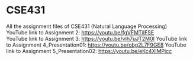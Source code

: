 # CSE431
All the assignment files of CSE431 (Natural Language Processing)  
YouTube link to Assignment 2: https://youtu.be/fgVFMTiIFSE  
YouTube link to Assignment 3: https://youtu.be/vIh7uJT2M0I
YouTube link to Assignment 4_Presentation01: https://youtu.be/obg2L7F9GE8
YouTube link to Assignment 5_Presentation02: https://youtu.be/eKc4XlMPicc

